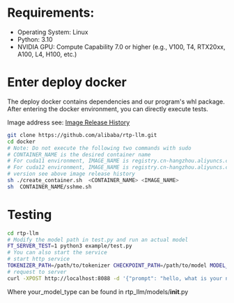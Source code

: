 # Requirements:
* Operating System: Linux
* Python: 3.10
* NVIDIA GPU: Compute Capability 7.0 or higher (e.g., V100, T4, RTX20xx, A100, L4, H100, etc.)

# Enter deploy docker
The deploy docker contains dependencies and our program's whl package. After entering the docker environment, you can directly execute tests.

Image address see: [Image Release History](./DockerHistory.md)
```bash
git clone https://github.com/alibaba/rtp-llm.git
cd docker
# Note: Do not execute the following two commands with sudo
# CONTAINER_NAME is the desired container name
# For cuda11 environment, IMAGE_NAME is registry.cn-hangzhou.aliyuncs.com/havenask/rtp_llm:{version}_cuda11
# For cuda12 environment, IMAGE_NAME is registry.cn-hangzhou.aliyuncs.com/havenask/rtp_llm:{version}_cuda12
# version see above image release history
sh ./create_container.sh  <CONTAINER_NAME> <IMAGE_NAME>
sh  CONTAINER_NAME/sshme.sh
```

# Testing
```bash
cd rtp-llm
# Modify the model path in test.py and run an actual model
FT_SERVER_TEST=1 python3 example/test.py
# You can also start the service
# start http service
TOKENIZER_PATH=/path/to/tokenizer CHECKPOINT_PATH=/path/to/model MODEL_TYPE=your_model_type FT_SERVER_TEST=1 python3 -m rtp_llm.start_server
# request to server
curl -XPOST http://localhost:8088 -d '{"prompt": "hello, what is your name", "generate_config": {"max_new_tokens": 1000}}'
```
Where your_model_type can be found in rtp_llm/models/__init__.py